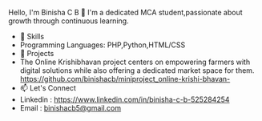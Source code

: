 Hello, I'm Binisha C B 👋
I'm a dedicated MCA student,passionate about growth through continuous learning.
- 🔧 Skills
- Programming Languages: PHP,Python,HTML/CSS
- 🚀 Projects
- The Online Krishibhavan project centers on empowering farmers with digital solutions while also 
  offering a dedicated market space for them.
  https://github.com/binishacb/miniproject_online-krishi-bhavan-
- 📫 Let's Connect
- Linkedin : https://www.linkedin.com/in/binisha-c-b-525284254
- Email : binishacb5@gmail.com
